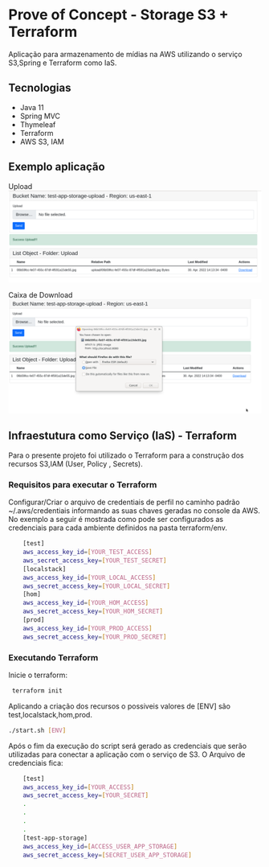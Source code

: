 # Prove of Concept - Storage S3 + Terraform
Aplicação para armazenamento de mídias na AWS utilizando o serviço S3,Spring e Terraform como IaS.

## Tecnologias 
- Java 11
- Spring MVC 
- Thymeleaf
- Terraform
- AWS S3, IAM


## Exemplo aplicação
	
Upload
![Imagem Upload realizado com Sucesso](https://github.com/maiconsa/app-storage-aws-s3-terrafom/blob/main/images/app-storage-success-upload.png)

Caixa de Download
![Imagem Download](https://github.com/maiconsa/app-storage-aws-s3-terrafom/blob/main/images/app-storage-download.png)


## Infraestutura como Serviço (IaS) - Terraform

Para o presente projeto foi utilizado o Terraform para a construção dos recursos S3,IAM (User,  Policy , Secrets).

### Requisitos para executar o Terraform
 Configurar/Criar  o arquivo de credentiais de perfil  no caminho padrão ~/.aws/credentiais informando as suas chaves geradas no console da AWS. No exemplo a seguir é mostrada como pode ser configurados as credenciais para cada ambiente definidos na pasta terraform/env.

```bash
	[test]
	aws_access_key_id=[YOUR_TEST_ACCESS]
	aws_secret_access_key=[YOUR_TEST_SECRET]
	[localstack]
	aws_access_key_id=[YOUR_LOCAL_ACCESS]
	aws_secret_access_key=[YOUR_LOCAL_SECRET]
	[hom]
	aws_access_key_id=[YOUR_HOM_ACCESS]
	aws_secret_access_key=[YOUR_HOM_SECRET]
	[prod]
	aws_access_key_id=[YOUR_PROD_ACCESS]
	aws_secret_access_key=[YOUR_PROD_SECRET]

```
### Executando Terraform
 Inicie o terraform:
 
```bash
 terraform init
```
 Aplicando a criação dos recursos o possiveis  valores de [ENV] são test,localstack,hom,prod.
 
```bash
./start.sh [ENV]
 ```

Após o fim da execução do script será gerado as credenciais que serão utilizadas para conectar a aplicação com o serviço de S3. O Arquivo de credenciais fica: 	

```bash
	[test]
	aws_access_key_id=[YOUR_ACCESS]
	aws_secret_access_key=[YOUR_SECRET]
	.
	.
	.
	.
	[test-app-storage]
	aws_access_key_id=[ACCESS_USER_APP_STORAGE]
	aws_secret_access_key=[SECRET_USER_APP_STORAGE]
 ```
